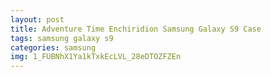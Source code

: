 ```yaml
---
layout: post
title: Adventure Time Enchiridion Samsung Galaxy S9 Case
tags: samsung galaxy s9
categories: samsung
img: 1_FUBNhX1Ya1kTxkEcLVL_28eDTOZFZEn
---
```

